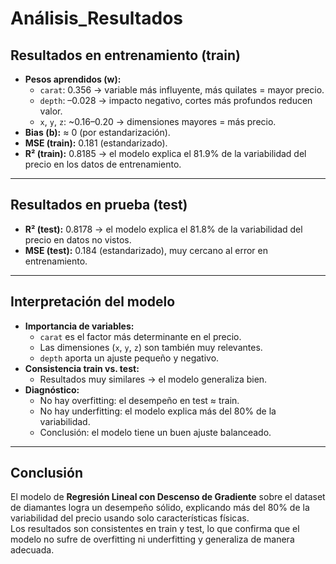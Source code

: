 # Análisis_Resultados

## Resultados en entrenamiento (train)

- **Pesos aprendidos (w):**
  - `carat`: 0.356 → variable más influyente, más quilates = mayor precio.
  - `depth`: –0.028 → impacto negativo, cortes más profundos reducen valor.
  - `x`, `y`, `z`: ~0.16–0.20 → dimensiones mayores = más precio.
- **Bias (b):** ≈ 0 (por estandarización).
- **MSE (train):** 0.181 (estandarizado).
- **R² (train):** 0.8185 → el modelo explica el 81.9% de la variabilidad del precio en los datos de entrenamiento.

---

## Resultados en prueba (test)
- **R² (test):** 0.8178 → el modelo explica el 81.8% de la variabilidad del precio en datos no vistos.
- **MSE (test):** 0.184 (estandarizado), muy cercano al error en entrenamiento.

---

## Interpretación del modelo
- **Importancia de variables:**
  - `carat` es el factor más determinante en el precio.
  - Las dimensiones (`x`, `y`, `z`) son también muy relevantes.
  - `depth` aporta un ajuste pequeño y negativo.
- **Consistencia train vs. test:**
  - Resultados muy similares → el modelo generaliza bien.
- **Diagnóstico:**
  - No hay overfitting: el desempeño en test ≈ train.
  - No hay underfitting: el modelo explica más del 80% de la variabilidad.
  - Conclusión: el modelo tiene un buen ajuste balanceado.

---

## Conclusión
El modelo de **Regresión Lineal con Descenso de Gradiente** sobre el dataset de diamantes logra un desempeño sólido, explicando más del 80% de la variabilidad del precio usando solo características físicas.  
Los resultados son consistentes en train y test, lo que confirma que el modelo no sufre de overfitting ni underfitting y generaliza de manera adecuada.

